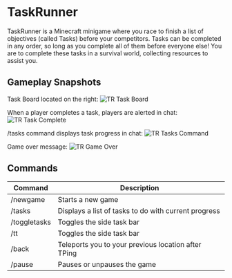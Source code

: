 # TaskRunner
TaskRunner is a Minecraft minigame where you race to finish a list of objectives (called Tasks) before your competitors.
Tasks can be completed in any order, so long as you complete all of them before everyone else! You are to complete these tasks in a survival world, collecting
resources to assist you.

## Gameplay Snapshots

Task Board located on the right:
![TR Task Board](https://i.imgur.com/rMHdxzR.png)

When a player completes a task, players are alerted in chat:
![TR Task Complete](https://i.imgur.com/nvgHkOk.png)

/tasks command displays task progress in chat:
![TR Tasks Command](https://i.imgur.com/f2GQJVU.png)

Game over message:
![TR Game Over](https://i.imgur.com/gB8PFzz.png)

## Commands
Command | Description
------- | ------------
/newgame | Starts a new game
/tasks | Displays a list of tasks to do with current progress
/toggletasks | Toggles the side task bar
/tt | Toggles the side task bar
/back | Teleports you to your previous location after TPing
/pause | Pauses or unpauses the game
